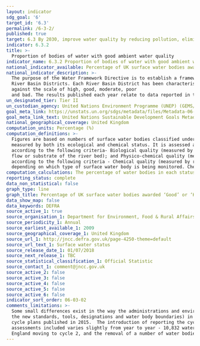 ```yaml
---
layout: indicator
sdg_goal: '6'
target_id: '6.3'
permalink: /6-3-2/
published: true
target: 6.3 By 2030, improve water quality by reducing pollution, eliminating dumping and minimizing release of hazardous chemicals and materials, halving the proportion of untreated wastewater and substantially increasing recycling and safe reuse globally
indicator: 6.3.2
title: >-
  Proportion of bodies of water with good ambient water quality
indicator_name: 6.3.2 Proportion of bodies of water with good ambient water quality
national_indicator_available: Percentage of UK surface water bodies awarded ‘Good’ or ‘High’, by water body type, under the Water Framework Directive.
national_indicator_description: >-
  The purpose of the Water Framework Directive is to establish a framework for the protection of inland surface waters, estuaries, coastal waters and groundwater. The framework for delivering the Directive is through River Basin Management Planning.  The UK has been split into several
  River Basin Districts. Each River Basin District has been characterised into smaller management units known as Water Bodies. The surface Water Bodies may be rivers, lakes, estuary or coastal. Surface water status is measured by both its ecological and chemical status. It is assessed
  against the scale of high, good, moderate, poor
  and bad. The results published each year relate to data reported in that year under the Water Framework Directive.
un_designated_tier: Tier II
un_custodian_agency: United Nations Environment Programme (UNEP) (GEMS/Water)
goal_meta_link: https://unstats.un.org/sdgs/metadata/files/Metadata-06-03-02.pdf
goal_meta_link_text: United Nations Sustainable Development Goals Metadata (PDF 4.0 MB)
national_geographical_coverage: United Kingdom
computation_units: Percentage (%)
computation_definitions: >-
  Figures are based on numbers of surface water bodies classified under the Water Framework Directive in England, Wales, Scotland and Northern Ireland. Includes rivers, canals (Northern Ireland does not report on canals), lakes, estuaries and coastal water bodies. Surface water status is
  measured by both its ecological and chemical status. It is assessed against the scale of high, good, moderate, poor and bad. The results published each year relate to data reported in that year under the Water Framework Directive. The ecological status of surface waters is assessed
  according to the following criteria- Biological quality (measured by composition and abundance of specified elements such as fish, benthic invertebrates, aquatic flora); Hydromorphological quality (measured by reference to elements such as river continuity, channel patterns, dynamics of
  flow or substrate of the river bed); and Physico-chemical quality (measured by reference to elements such as temperature, oxygenation, pH, nutrient conditions and the concentrations of specific pollutants [synthetic and non-synthetic]). The chemical status of surface waters is assessed
  according to the following criteria - Chemical quality (measured by reference to environmental quality standards for chemical substances at European level). These standards specify maximum annual average concentrations for specific water pollutants. The specific requirements differ
  depending on which type of surface water body is being monitored. Chemical status is measured as either good or fail. If part of a water body fails on any one of the criteria monitored, it will fail to achieve or lose good status. This is described as the "one out all out" approach.
computation_calculations: The percentage of water bodies in each status class has been calculated based on the total number of water bodies assessed in each year.
reporting_status: complete
data_non_statistical: false
graph_type: line
graph_title: Percentage of UK surface water bodies awarded ‘Good’ or ‘High’, by water body type, under the Water Framework Directive.
data_show_map: false
data_keywords: DEFRA
source_active_1: true
source_organisation_1: Department for Environment, Food & Rural Affairs (Defra)
source_periodicity_1: Annual
source_earliest_available_1: 2009
source_geographical_coverage_1: United Kingdom
source_url_1: http://jncc.defra.gov.uk/page-4250-theme=default
source_url_text_1: Surface water status
source_release_date_1: 01/07/2018
source_next_release_1: TBC
source_statistical_classification_1: Official Statistic 
source_contact_1: comment@jncc.gov.uk 
source_active_2: false
source_active_3: false
source_active_4: false
source_active_5: false
source_active_6: false
indicator_sort_order: 06-03-02
comments_limitations: >-
  Some small differences exist in the way the administrations and environment agencies implement the methods and tools for assessing water body status. The introduction of new Water Framework Directive monitoring data and classification standards (including a new baseline adopting all of
  the new standards, tools, designations and water body boundaries) in 2014 has led to a step change in the number of water bodies assessed as being in each status class in following years. The formal reporting of new standards in cycle 2 of Water Framework Directive has used the second
  cycle plans published in 2015.  The introduction of reporting the cycle 2 standards has differed amongst the UK countries.The percentage of water bodies in each status class has been calculated based on the total number of water bodies assessed in each year. The number of water body
  assessments included varies slightly from year to year - 10,832 water body assessments were included in 2009; 10,761 in 2010; 10,782 in 2011; 10,704 in 2012; 10,763 in 2013; 10,799 in 2014; 10,379 in 2015 and 9,297 in 2016. This reduction in the number assessed in 2016 was primarily due
  England moving to cycle 2, and the removal of a number of water bodies that were below the 10km2 catchment area in line with guidance. Data follows the UN specification for this indicator. This indicator has not been identified in collaboration with topic experts.
---
```

